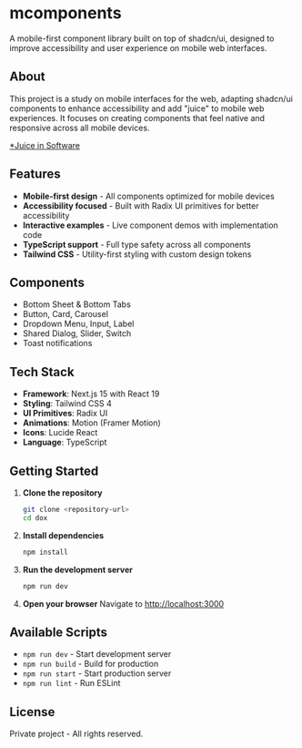 # mcomponents

A mobile-first component library built on top of shadcn/ui, designed to improve accessibility and user experience on mobile web interfaces.

## About

This project is a study on mobile interfaces for the web, adapting shadcn/ui components to enhance accessibility and add "juice" to mobile web experiences. It focuses on creating components that feel native and responsive across all mobile devices.

[\*Juice in Software](https://garden.bradwoods.io/notes/design/juice)

## Features

- **Mobile-first design** - All components optimized for mobile devices
- **Accessibility focused** - Built with Radix UI primitives for better accessibility
- **Interactive examples** - Live component demos with implementation code
- **TypeScript support** - Full type safety across all components
- **Tailwind CSS** - Utility-first styling with custom design tokens

## Components

- Bottom Sheet & Bottom Tabs
- Button, Card, Carousel
- Dropdown Menu, Input, Label
- Shared Dialog, Slider, Switch
- Toast notifications

## Tech Stack

- **Framework**: Next.js 15 with React 19
- **Styling**: Tailwind CSS 4
- **UI Primitives**: Radix UI
- **Animations**: Motion (Framer Motion)
- **Icons**: Lucide React
- **Language**: TypeScript

## Getting Started

1. **Clone the repository**

   ```bash
   git clone <repository-url>
   cd dox
   ```

2. **Install dependencies**

   ```bash
   npm install
   ```

3. **Run the development server**

   ```bash
   npm run dev
   ```

4. **Open your browser**
   Navigate to [http://localhost:3000](http://localhost:3000)

## Available Scripts

- `npm run dev` - Start development server
- `npm run build` - Build for production
- `npm run start` - Start production server
- `npm run lint` - Run ESLint

## License

Private project - All rights reserved.
